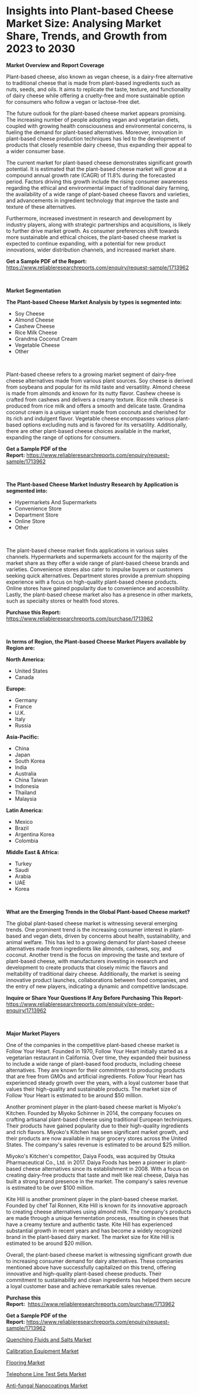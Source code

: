 <p><h1>Insights into Plant-based Cheese Market Size: Analysing Market Share, Trends, and Growth from 2023 to 2030</h1></p><p><strong>Market Overview and Report Coverage</strong></p>
<p><p>Plant-based cheese, also known as vegan cheese, is a dairy-free alternative to traditional cheese that is made from plant-based ingredients such as nuts, seeds, and oils. It aims to replicate the taste, texture, and functionality of dairy cheese while offering a cruelty-free and more sustainable option for consumers who follow a vegan or lactose-free diet.</p><p>The future outlook for the plant-based cheese market appears promising. The increasing number of people adopting vegan and vegetarian diets, coupled with growing health consciousness and environmental concerns, is fueling the demand for plant-based alternatives. Moreover, innovation in plant-based cheese production techniques has led to the development of products that closely resemble dairy cheese, thus expanding their appeal to a wider consumer base.</p><p>The current market for plant-based cheese demonstrates significant growth potential. It is estimated that the plant-based cheese market will grow at a compound annual growth rate (CAGR) of 11.8% during the forecasted period. Factors driving this growth include the rising consumer awareness regarding the ethical and environmental impact of traditional dairy farming, the availability of a wide range of plant-based cheese flavors and varieties, and advancements in ingredient technology that improve the taste and texture of these alternatives.</p><p>Furthermore, increased investment in research and development by industry players, along with strategic partnerships and acquisitions, is likely to further drive market growth. As consumer preferences shift towards more sustainable and ethical choices, the plant-based cheese market is expected to continue expanding, with a potential for new product innovations, wider distribution channels, and increased market share.</p></p>
<p><strong>Get a Sample PDF of the Report:</strong> <a href="https://www.reliableresearchreports.com/enquiry/request-sample/1713962">https://www.reliableresearchreports.com/enquiry/request-sample/1713962</a></p>
<p>&nbsp;</p>
<p><strong>Market Segmentation</strong></p>
<p><strong>The Plant-based Cheese Market Analysis by types is segmented into:</strong></p>
<p><ul><li>Soy Cheese</li><li>Almond Cheese</li><li>Cashew Cheese</li><li>Rice Milk Cheese</li><li>Grandma Coconut Cream</li><li>Vegetable Cheese</li><li>Other</li></ul></p>
<p>&nbsp;</p>
<p><p>Plant-based cheese refers to a growing market segment of dairy-free cheese alternatives made from various plant sources. Soy cheese is derived from soybeans and popular for its mild taste and versatility. Almond cheese is made from almonds and known for its nutty flavor. Cashew cheese is crafted from cashews and delivers a creamy texture. Rice milk cheese is produced from rice milk and offers a smooth and delicate taste. Grandma coconut cream is a unique variant made from coconuts and cherished for its rich and indulgent flavor. Vegetable cheese encompasses various plant-based options excluding nuts and is favored for its versatility. Additionally, there are other plant-based cheese choices available in the market, expanding the range of options for consumers.</p></p>
<p><strong>Get a Sample PDF of the Report:</strong>&nbsp;<a href="https://www.reliableresearchreports.com/enquiry/request-sample/1713962">https://www.reliableresearchreports.com/enquiry/request-sample/1713962</a></p>
<p>&nbsp;</p>
<p><strong>The Plant-based Cheese Market Industry Research by Application is segmented into:</strong></p>
<p><ul><li>Hypermarkets And Supermarkets</li><li>Convenience Store</li><li>Department Store</li><li>Online Store</li><li>Other</li></ul></p>
<p>&nbsp;</p>
<p><p>The plant-based cheese market finds applications in various sales channels. Hypermarkets and supermarkets account for the majority of the market share as they offer a wide range of plant-based cheese brands and varieties. Convenience stores also cater to impulse buyers or customers seeking quick alternatives. Department stores provide a premium shopping experience with a focus on high-quality plant-based cheese products. Online stores have gained popularity due to convenience and accessibility. Lastly, the plant-based cheese market also has a presence in other markets, such as specialty stores or health food stores.</p></p>
<p><strong>Purchase this Report:</strong>&nbsp; <a href="https://www.reliableresearchreports.com/purchase/1713962">https://www.reliableresearchreports.com/purchase/1713962</a></p>
<p>&nbsp;</p>
<p><strong>In terms of Region, the Plant-based Cheese Market Players available by Region are:</strong></p>
<p>
    <p> <strong> North America: </strong>
        <ul>
            <li>United States</li>
            <li>Canada</li>
        </ul>
        </p> 
    <p> <strong> Europe: </strong>
        <ul>
            <li>Germany</li>
            <li>France</li>
            <li>U.K.</li>
            <li>Italy</li>
            <li>Russia</li>
        </ul>
        </p> 
    <p> <strong> Asia-Pacific: </strong>
        <ul>
            <li>China</li>
            <li>Japan</li>
            <li>South Korea</li>
            <li>India</li>
            <li>Australia</li>
            <li>China Taiwan</li>
            <li>Indonesia</li>
            <li>Thailand</li>
            <li>Malaysia</li>
        </ul>
        </p> 
    <p> <strong> Latin America: </strong>
        <ul>
            <li>Mexico</li>
            <li>Brazil</li>
            <li>Argentina Korea</li>
            <li>Colombia</li>
        </ul>
        </p> 
    <p> <strong> Middle East & Africa: </strong>
        <ul>
            <li>Turkey</li>
            <li>Saudi</li>
            <li>Arabia</li>
            <li>UAE</li>
            <li>Korea</li>
        </ul>
    </p>
    </p>
<p>&nbsp;</p>
<p><strong>What are the Emerging Trends in the Global Plant-based Cheese market?</strong></p>
<p><p>The global plant-based cheese market is witnessing several emerging trends. One prominent trend is the increasing consumer interest in plant-based and vegan diets, driven by concerns about health, sustainability, and animal welfare. This has led to a growing demand for plant-based cheese alternatives made from ingredients like almonds, cashews, soy, and coconut. Another trend is the focus on improving the taste and texture of plant-based cheese, with manufacturers investing in research and development to create products that closely mimic the flavors and meltability of traditional dairy cheese. Additionally, the market is seeing innovative product launches, collaborations between food companies, and the entry of new players, indicating a dynamic and competitive landscape.</p></p>
<p><strong>Inquire or Share Your Questions If Any Before Purchasing This Report</strong>- <a href="https://www.reliableresearchreports.com/enquiry/pre-order-enquiry/1713962">https://www.reliableresearchreports.com/enquiry/pre-order-enquiry/1713962</a></p>
<p>&nbsp;</p>
<p><strong>Major Market Players</strong></p>
<p><p>One of the companies in the competitive plant-based cheese market is Follow Your Heart. Founded in 1970, Follow Your Heart initially started as a vegetarian restaurant in California. Over time, they expanded their business to include a wide range of plant-based food products, including cheese alternatives. They are known for their commitment to producing products that are free from GMOs and artificial ingredients. Follow Your Heart has experienced steady growth over the years, with a loyal customer base that values their high-quality and sustainable products. The market size of Follow Your Heart is estimated to be around $50 million.</p><p>Another prominent player in the plant-based cheese market is Miyoko's Kitchen. Founded by Miyoko Schinner in 2014, the company focuses on crafting artisanal plant-based cheese using traditional European techniques. Their products have gained popularity due to their high-quality ingredients and rich flavors. Miyoko's Kitchen has seen significant market growth, and their products are now available in major grocery stores across the United States. The company's sales revenue is estimated to be around $25 million.</p><p>Miyoko's Kitchen's competitor, Daiya Foods, was acquired by Otsuka Pharmaceutical Co., Ltd. in 2017. Daiya Foods has been a pioneer in plant-based cheese alternatives since its establishment in 2008. With a focus on creating dairy-free products that taste and melt like real cheese, Daiya has built a strong brand presence in the market. The company's sales revenue is estimated to be over $100 million.</p><p>Kite Hill is another prominent player in the plant-based cheese market. Founded by chef Tal Ronnen, Kite Hill is known for its innovative approach to creating cheese alternatives using almond milk. The company's products are made through a unique fermentation process, resulting in cheeses that have a creamy texture and authentic taste. Kite Hill has experienced substantial growth in recent years and has become a widely recognized brand in the plant-based dairy market. The market size for Kite Hill is estimated to be around $20 million.</p><p>Overall, the plant-based cheese market is witnessing significant growth due to increasing consumer demand for dairy alternatives. These companies mentioned above have successfully capitalized on this trend, offering innovative and high-quality plant-based cheese products. Their commitment to sustainability and clean ingredients has helped them secure a loyal customer base and achieve remarkable sales revenue.</p></p>
<p><strong>Purchase this Report:</strong>&nbsp;&nbsp;<a href="https://www.reliableresearchreports.com/purchase/1713962">https://www.reliableresearchreports.com/purchase/1713962</a></p>
<p></p>
<p><strong>Get a Sample PDF of the Report:</strong>&nbsp;<a href="https://www.reliableresearchreports.com/enquiry/request-sample/1713962">https://www.reliableresearchreports.com/enquiry/request-sample/1713962</a></p>
<p><p><a href="https://medium.com/@lavernacole2023/analyzing-quenching-fluids-and-salts-market-global-industry-perspective-and-forecast-2023-to-fb6eaf56afbc">Quenching Fluids and Salts Market</a></p><p><a href="https://github.com/Chiragrp24/Market-Research-Report-List-1/blob/main/calibration-equipment-market.md">Calibration Equipment Market</a></p><p><a href="https://www.linkedin.com/pulse/flooring-market-challenges-opportunities-growth-drivers-major-ke2ue/">Flooring Market</a></p><p><a href="https://github.com/YashRP12/Market-Research-Report-List-1/blob/main/telephone-line-test-sets-market.md">Telephone Line Test Sets Market</a></p><p><a href="https://medium.com/@amayabeahan/anti-fungal-nanocoatings-market-size-reveals-the-best-marketing-channels-in-global-industry-ff9802e672aa">Anti-fungal Nanocoatings Market</a></p></p>